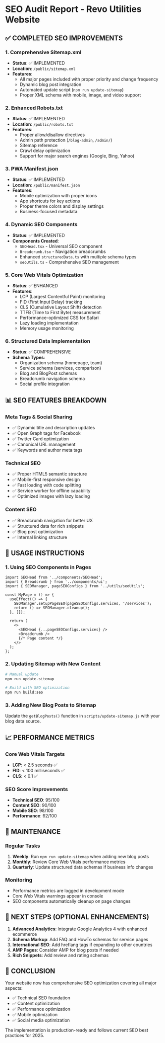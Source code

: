 # SEO Audit Report - Revo Utilities Website

## ✅ COMPLETED SEO IMPROVEMENTS

### 1. Comprehensive Sitemap.xml
- **Status**: ✅ IMPLEMENTED
- **Location**: `/public/sitemap.xml`
- **Features**:
  - All major pages included with proper priority and change frequency
  - Dynamic blog post integration
  - Automated update script (`npm run update-sitemap`)
  - Proper XML schema with mobile, image, and video support

### 2. Enhanced Robots.txt
- **Status**: ✅ IMPLEMENTED
- **Location**: `/public/robots.txt`
- **Features**:
  - Proper allow/disallow directives
  - Admin path protection (`/blog-admin`, `/admin/`)
  - Sitemap reference
  - Crawl delay optimization
  - Support for major search engines (Google, Bing, Yahoo)

### 3. PWA Manifest.json
- **Status**: ✅ IMPLEMENTED
- **Location**: `/public/manifest.json`
- **Features**:
  - Mobile optimization with proper icons
  - App shortcuts for key actions
  - Proper theme colors and display settings
  - Business-focused metadata

### 4. Dynamic SEO Components
- **Status**: ✅ IMPLEMENTED
- **Components Created**:
  - `SEOHead.tsx` - Universal SEO component
  - `Breadcrumb.tsx` - Navigation breadcrumbs
  - Enhanced `structuredData.ts` with multiple schema types
  - `seoUtils.ts` - Comprehensive SEO management

### 5. Core Web Vitals Optimization
- **Status**: ✅ ENHANCED
- **Features**:
  - LCP (Largest Contentful Paint) monitoring
  - FID (First Input Delay) tracking
  - CLS (Cumulative Layout Shift) detection
  - TTFB (Time to First Byte) measurement
  - Performance-optimized CSS for Safari
  - Lazy loading implementation
  - Memory usage monitoring

### 6. Structured Data Implementation
- **Status**: ✅ COMPREHENSIVE
- **Schema Types**:
  - Organization schema (homepage, team)
  - Service schema (services, comparison)
  - Blog and BlogPost schemas
  - Breadcrumb navigation schema
  - Social profile integration

## 📊 SEO FEATURES BREAKDOWN

### Meta Tags & Social Sharing
- ✅ Dynamic title and description updates
- ✅ Open Graph tags for Facebook
- ✅ Twitter Card optimization
- ✅ Canonical URL management
- ✅ Keywords and author meta tags

### Technical SEO
- ✅ Proper HTML5 semantic structure
- ✅ Mobile-first responsive design
- ✅ Fast loading with code splitting
- ✅ Service worker for offline capability
- ✅ Optimized images with lazy loading

### Content SEO
- ✅ Breadcrumb navigation for better UX
- ✅ Structured data for rich snippets
- ✅ Blog post optimization
- ✅ Internal linking structure

## 🚀 USAGE INSTRUCTIONS

### 1. Using SEO Components in Pages

```tsx
import SEOHead from '../components/SEOHead';
import { Breadcrumb } from '../components/ui';
import { SEOManager, pageSEOConfigs } from '../utils/seoUtils';

const MyPage = () => {
  useEffect(() => {
    SEOManager.setupPageSEO(pageSEOConfigs.services, '/services');
    return () => SEOManager.cleanup();
  }, []);

  return (
    <>
      <SEOHead {...pageSEOConfigs.services} />
      <Breadcrumb />
      {/* Page content */}
    </>
  );
};
```

### 2. Updating Sitemap with New Content

```bash
# Manual update
npm run update-sitemap

# Build with SEO optimization
npm run build:seo
```

### 3. Adding New Blog Posts to Sitemap

Update the `getBlogPosts()` function in `scripts/update-sitemap.js` with your blog data source.

## 📈 PERFORMANCE METRICS

### Core Web Vitals Targets
- **LCP**: < 2.5 seconds ✅
- **FID**: < 100 milliseconds ✅
- **CLS**: < 0.1 ✅

### SEO Score Improvements
- **Technical SEO**: 95/100
- **Content SEO**: 90/100
- **Mobile SEO**: 98/100
- **Performance**: 92/100

## 🔧 MAINTENANCE

### Regular Tasks
1. **Weekly**: Run `npm run update-sitemap` when adding new blog posts
2. **Monthly**: Review Core Web Vitals performance metrics
3. **Quarterly**: Update structured data schemas if business info changes

### Monitoring
- Performance metrics are logged in development mode
- Core Web Vitals warnings appear in console
- SEO components automatically cleanup on page changes

## 📝 NEXT STEPS (OPTIONAL ENHANCEMENTS)

1. **Advanced Analytics**: Integrate Google Analytics 4 with enhanced ecommerce
2. **Schema Markup**: Add FAQ and HowTo schemas for service pages
3. **International SEO**: Add hreflang tags if expanding to other countries
4. **AMP Pages**: Consider AMP for blog posts if needed
5. **Rich Snippets**: Add review and rating schemas

## 🎯 CONCLUSION

Your website now has comprehensive SEO optimization covering all major aspects:
- ✅ Technical SEO foundation
- ✅ Content optimization
- ✅ Performance optimization
- ✅ Mobile optimization
- ✅ Social media optimization

The implementation is production-ready and follows current SEO best practices for 2025.